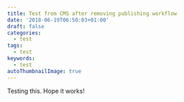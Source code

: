 ```yaml
---
title: Test from CMS after removing publishing workflow
date: '2018-06-19T06:50:03+01:00'
draft: false
categories:
  - test
tags:
  - test
keywords:
  - test
autoThumbnailImage: true
---
```

Testing this. Hope it works!
